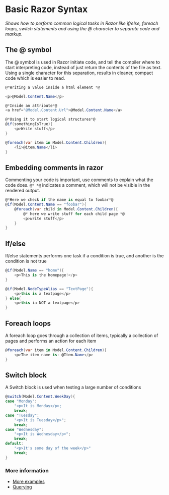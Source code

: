 # Basic Razor Syntax
_Shows how to perform common logical tasks in Razor like if/else, foreach loops, switch statements and using the @ character to separate code and markup._

## The @ symbol
The @ symbol is used in Razor initiate code, and tell the compiler where to start interpreting code, instead of just return the contents of the file as text. Using a single character for this separation, results in cleaner, compact code which is easier to read.

```csharp
@*Writing a value inside a html element *@

<p>@Model.Content.Name</p>

@*Inside an attribute*@
<a href="@Model.Content.Url">@Model.Content.Name</a>

@*Using it to start logical structures*@
@if(somethingIsTrue){
    <p>Write stuff</p>
}

@foreach(var item in Model.Content.Children){
    <li>@item.Name</li>
}
```

## Embedding comments in razor
Commenting your code is important, use comments to explain what the code does. `@* *@` indicates a comment, which will not be visible in the rendered output.

```csharp
@*Here we check if the name is equal to foobar*@
@if(Model.Content.Name == "foobar"){
    @foreach(var child in Model.Content.Children){
        @* here we write stuff for each child page *@
        <p>write stuff</p>
    }
}
```

## If/else
If/else statements performs one task if a condition is true, and another is the condition is not true

```csharp
@if(Model.Name == "home"){
    <p>This is the homepage!</p>
}

@if(Model.NodeTypeAlias == "TextPage"){
    <p>this is a textpage</p>
} else{
    <p>this ia NOT a textpage</p>
}
```

## Foreach loops
A foreach loop goes through a collection of items, typically a collection of pages and performs an action for each item

```csharp
@foreach(var item in Model.Content.Children){
    <p>The item name is: @Item.Name</p>
}
```

## Switch block
A Switch block is used when testing a large number of conditions

```csharp
@switch(Model.Content.WeekDay){
case "Monday":
    "<p>It is Monday</p>;
    break;
case "Tuesday":
    "<p>It is Tuesday</p>";
    break;
case "Wednesday":
    "<p>It is Wednesday</p>";
    break;
default:
    "<p>It's some day of the week</p>"
    break;
}
```

### More information
- [More examples](../../../Reference/Templating/Mvc/examples)
- [Querying](../../../Reference/Querying)
